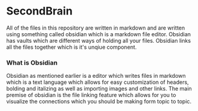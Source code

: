 # SecondBrain
All of the files in this repository are written in markdown and are written using something called obsidian which is a markdown file editor. Obsidian has vaults which are different ways of holding all your files. Obsidian links all the files together which is it's unqiue component. 

### What is Obsidian
Obsidian as mentioned earlier is a editor which writes files in markdown which is a text language which allows for easy customization of headers, bolding and italizing as well as importing images and other links. 
The main premise of obsidian is the file linking feature which allows for you to visualize the connections which you should be making form topic to topic. 
